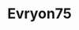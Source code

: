 ---
title: Evryon75
github: https://github.com/Evryon75
mode: dark
transition: 1s
score: 77.4
archetype:
- Project Showcase
- Code
- Little Bit of Everything
- Descriptive
---